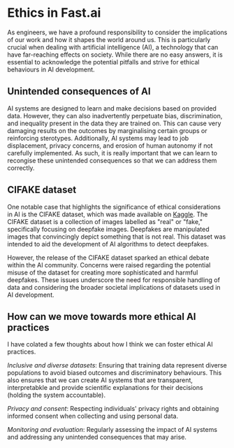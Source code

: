 # Ethics in Fast.ai

As engineers, we have a profound responsibility to consider the implications of our work and how it shapes the world around us. This is particularly crucial when dealing with artificial intelligence (AI), a technology that can have far-reaching effects on society. While there are no easy answers, it is essential to acknowledge the potential pitfalls and strive for ethical behaviours in AI development.

## Unintended consequences of AI

AI systems are designed to learn and make decisions based on provided data. However, they can also inadvertently perpetuate bias, discrimination, and inequality present in the data they are trained on. This can cause very damaging results on the outcomes by marginalising certain groups or reinforcing sterotypes. Additionally, AI systems may lead to job displacement, privacy concerns, and erosion of human autonomy if not carefully implemented. As such, it is really important that we can learn to recongise these unintended consequences so that we can address them correctly.

## CIFAKE dataset

One notable case that highlights the significance of ethical considerations in AI is the CIFAKE dataset, which was made available on [Kaggle](https://www.kaggle.com/datasets/birdy654/cifake-real-and-ai-generated-synthetic-images). The CIFAKE dataset is a collection of images labelled as "real" or "fake," specifically focusing on deepfake images. Deepfakes are manipulated images that convincingly depict something that is not real. This dataset was intended to aid the development of AI algorithms to detect deepfakes. 

However, the release of the CIFAKE dataset sparked an ethical debate within the AI community. Concerns were raised regarding the potential misuse of the dataset for creating more sophisticated and harmful deepfakes. These issues underscore the need for responsible handling of data and considering the broader societal implications of datasets used in AI development.

## How can we move towards more ethical AI practices

I have colated a few thoughts about how I think we can foster ethical AI practices.

*Inclusive and diverse datasets*: Ensuring that training data represent diverse populations to avoid biased outcomes and discriminatory behaviours. This also ensures that we can create AI systems that are transparent, interpretabkle and provide scientific explanations for their decisions (holding the system accountable). 

*Privacy and consent*: Respecting individuals' privacy rights and obtaining informed consent when collecting and using personal data.

*Monitoring and evaluation*: Regularly assessing the impact of AI systems and addressing any unintended consequences that may arise.






